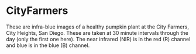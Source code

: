 # CityFarmers

These are infra-blue images of a healthy pumpkin plant at the City Farmers, City Heights, San Diego. 
These are taken at 30 minute intervals through the day (only the first one here). The near infrared (NIR) is in the red (R) channel  and blue is in the blue (B) channel.
